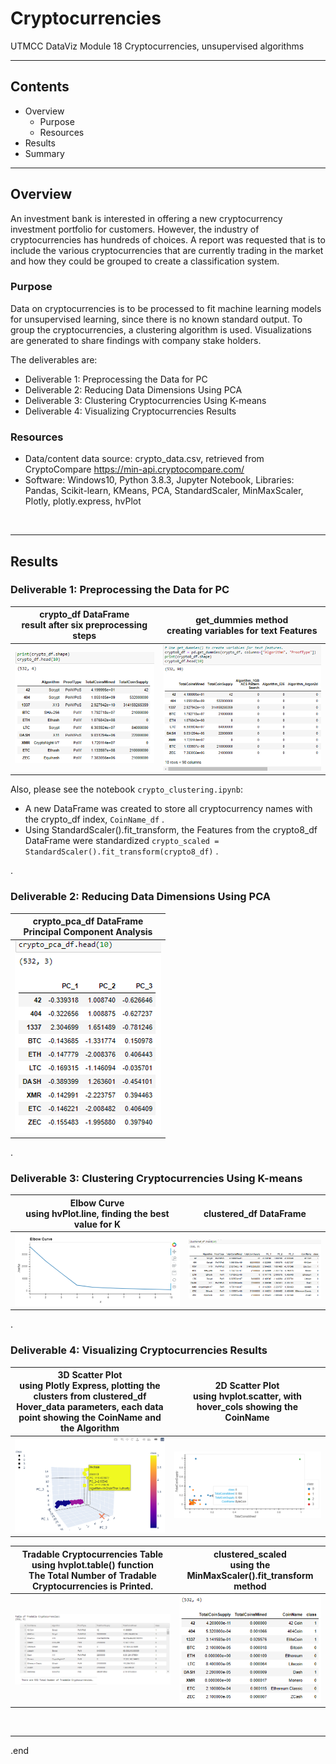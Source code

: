 # Cryptocurrencies
UTMCC DataViz Module 18 Cryptocurrencies, unsupervised algorithms

---

## Contents 
  * Overview
    - Purpose
    - Resources
  * Results
  * Summary
 

---  

## Overview 
  
  An investment bank is interested in offering a new cryptocurrency investment portfolio for customers. However, the industry of cryptocurrencies has hundreds of choices. A report was requested that is to include the various cryptocurrencies that are currently trading in the market and how they could be grouped to create a classification system.

   ### Purpose
   Data on cryptocurrencies is to be processed to fit machine learning models for unsupervised learning, since there is no known standard output. To group the cryptocurrencies, a clustering algorithm is used. Visualizations are generated to share findings with company stake holders.
  
   The deliverables are: 
   - Deliverable 1: Preprocessing the Data for PC
   - Deliverable 2: Reducing Data Dimensions Using PCA
   - Deliverable 3: Clustering Cryptocurrencies Using K-means
   - Deliverable 4: Visualizing Cryptocurrencies Results
   
  
   ### Resources
  * Data/content data source: crypto_data.csv, retrieved from CryptoCompare https://min-api.cryptocompare.com/ 
  * Software: Windows10, Python 3.8.3, Jupyter Notebook, Libraries: Pandas, Scikit-learn, KMeans, PCA, StandardScaler, MinMaxScaler, Plotly, plotly.express, hvPlot   
  
<br>

--- 

## Results


   ### Deliverable 1: Preprocessing the Data for PC
   
   | **crypto_df DataFrame** <br>result after six preprocessing steps | **get_dummies method** <br>creating variables for text Features |
   | :---: | :---: | 
   | ![D1_crypto_df.png](https://github.com/larrydodson/Cryptocurrencies/blob/main/images/D1_crypto_df.png) | ![D1_dummies.png](https://github.com/larrydodson/Cryptocurrencies/blob/main/images/D1_dummies.png) | 
   
   Also, please see the notebook `crypto_clustering.ipynb`:
    
   * A new DataFrame was created to store all cryptocurrency names with the crypto_df index, `CoinName_df` . 
   * Using StandardScaler().fit_transform, the Features from the crypto8_df DataFrame were standardized `crypto_scaled = StandardScaler().fit_transform(crypto8_df)` . 

. 
   
   ### Deliverable 2: Reducing Data Dimensions Using PCA
   
   | **crypto_pca_df DataFrame** <br>Principal Component Analysis |
   | :---: |
   | ![D2_crypto_pca_df.png](https://github.com/larrydodson/Cryptocurrencies/blob/main/images/D2_crypto_pca_df.png) |
 
 
 .
   
   ### Deliverable 3: Clustering Cryptocurrencies Using K-means
   
   | **Elbow Curve** <br>using hvPlot.line, finding the best value for K | **clustered_df DataFrame** |
   | :---: | :---: | 
   | ![D3_elbow_curve.png](https://github.com/larrydodson/Cryptocurrencies/blob/main/images/D3_elbow_curve.png) | ![D3_clustered_df.png](https://github.com/larrydodson/Cryptocurrencies/blob/main/images/D3_clustered_df.png) | 
   
      
.
   
   ### Deliverable 4: Visualizing Cryptocurrencies Results
  
   | **3D Scatter Plot** <br>using Plotly Express, plotting the clusters from clustered_df <br>Hover_data parameters, each data point showing the CoinName and the Algorithm | **2D Scatter Plot** <br>using hvplot.scatter, with hover_cols showing the CoinName |
   | :---: | :---: |
   | ![D4_3Dscatter.png](https://github.com/larrydodson/Cryptocurrencies/blob/main/images/D4_3Dscatter.png) | ![D4_2Dscatter.png](https://github.com/larrydodson/Cryptocurrencies/blob/main/images/D4_2Dscatter.png) |



   | **Tradable Cryptocurrencies Table** <br>using hvplot.table() function  <br>The Total Number of Tradable Cryptocurrencies is Printed. | **clustered_scaled** <br>using the MinMaxScaler().fit_transform method | 
   | :---: | :---: |
   | ![D4_tradable_cryptocurrencies.png](https://github.com/larrydodson/Cryptocurrencies/blob/main/images/D4_tradable_cryptocurrencies.png) | ![D4_clustered_scaled.png](https://github.com/larrydodson/Cryptocurrencies/blob/main/images/D4_clustered_scaled.png) | 


<br>

---

.end 
